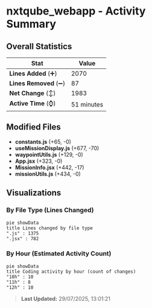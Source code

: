 # nxtqube_webapp - Activity Summary 

## Overall Statistics

| Stat                   | Value                                                             |
| ---------------------- | ----------------------------------------------------------------- |
| **Lines Added** (➕)   | 2070                                          |
| **Lines Removed** (➖) | 87                                        |
| **Net Change** (↕)    | 1983                |
| **Active Time** (⌚)   | 51 minutes |


## Modified Files
- **constants.js** (+65, -0)
- **useMissionDisplay.js** (+677, -70)
- **waypointUtils.js** (+129, -0)
- **App.jsx** (+323, -0)
- **MissionInfo.jsx** (+442, -17)
- **missionUtils.js** (+434, -0)

## Visualizations

### By File Type (Lines Changed)

```mermaid
pie showData
title Lines changed by file type
".js" : 1375
".jsx" : 782
```

### By Hour (Estimated Activity Count)

```mermaid
pie showData
title Coding activity by hour (count of changes)
"10h" : 10
"11h" : 8
"12h" : 10
```


> **Last Updated:** 29/07/2025, 13:01:21